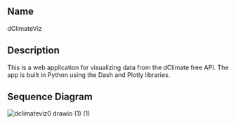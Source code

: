 ## Name 

dClimateViz

## Description
This is a web application for visualizing data from the dClimate free API. The app is built in Python using the Dash and Plotly libraries.


## Sequence Diagram

![dclimateviz0 drawio (1) (1)](https://user-images.githubusercontent.com/82415896/158709449-13590564-ff40-40d7-921d-f9803ad4f34c.png)

